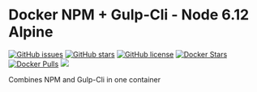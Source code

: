 # Docker NPM + Gulp-Cli - Node 6.12 Alpine
[![GitHub issues](https://img.shields.io/github/issues/MarkusRodler/docker-npm-gulpcli.svg?style=flat-square)](https://github.com/MarkusRodler/docker-npm-gulpcli/issues) [![GitHub stars](https://img.shields.io/github/stars/MarkusRodler/docker-npm-gulpcli.svg?style=flat-square)](https://github.com/MarkusRodler/docker-npm-gulpcli/stargazers) [![GitHub license](https://img.shields.io/github/license/MarkusRodler/docker-npm-gulpcli.svg?style=flat-square)](https://github.com/MarkusRodler/docker-npm-gulpcli/blob/master/LICENSE) [![Docker Stars](https://img.shields.io/docker/stars/mrodler/npm-gulpcli.svg?style=flat-square)]() [![Docker Pulls](https://img.shields.io/docker/pulls/mrodler/npm-gulpcli.svg?style=flat-square)]() [![](https://images.microbadger.com/badges/image/mrodler/npm-gulpcli.svg)](https://microbadger.com/images/mrodler/npm-gulpcli "Get your own image badge on microbadger.com")

Combines NPM and Gulp-Cli in one container